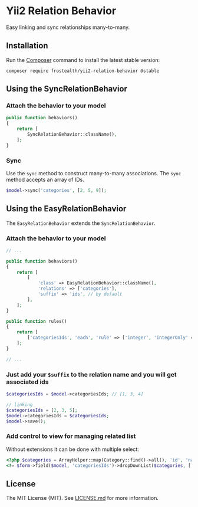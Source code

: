 # Yii2 Relation Behavior

Easy linking and sync relationships many-to-many.

## Installation

Run the [Composer](http://getcomposer.org/download/) command to install the latest stable version:
```
composer require frostealth/yii2-relation-behavior @stable
```

## Using the SyncRelationBehavior

### Attach the behavior to your model

```php
public function behaviors()
{
    return [
        SyncRelationBehavior::className(),
    ];
}
```

### Sync

Use the `sync` method to construct many-to-many associations. 
The `sync` method accepts an array of IDs.

```php
$model->sync('categories', [2, 5, 9]);
```

## Using the EasyRelationBehavior

The `EasyRelationBehavior` extends the `SyncRelationBehavior`.

### Attach the behavior to your model

```php
// ...

public function behaviors()
{
    return [
        [
            'class' => EasyRelationBehavior::className(),
            'relations' => ['categories'],
            'suffix' => 'ids', // by default
        ],
    ];
}

public function rules()
{
    return [
        ['categoriesIds', 'each', 'rule' => ['integer', 'integerOnly' => true]],
    ];
}

// ...
```

### Just add your `$suffix` to the relation name and you will get associated ids

```php
$categoriesIds = $model->categoriesIds; // [1, 3, 4]

// linking
$categoriesIds = [2, 3, 5];
$model->categoriesIds = $categoriesIds;
$model->save();
```

### Add control to view for managing related list

Without extensions it can be done with multiple select:

```php
<?php $categories = ArrayHelper::map(Category::find()->all(), 'id', 'name') ?>
<?= $form->field($model, 'categoriesIds')->dropDownList($categories, ['multiple' => true]) ?>
```

## License

The MIT License (MIT).
See [LICENSE.md](https://github.com/frostealth/yii2-relation-behavior/blob/master/LICENSE.md) for more information.